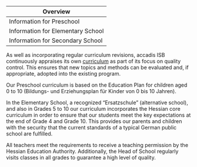 | Overview |
| --- |
| Information for Preschool | yes |
| Information for Elementary School | yes |
| Information for Secondary School | yes |

As well as incorporating regular curriculum revisions, accadis ISB continuously appraises its own [curriculum](https://en.wiki.accadis-isb.net/Curriculum "Curriculum") as part of its focus on quality control. This ensures that new topics and methods can be evaluated and, if appropriate, adopted into the existing program.

Our Preschool curriculum is based on the Education Plan for children aged 0 to 10 (Bildungs- und Erziehungsplan für Kinder von 0 bis 10 Jahren).

In the Elementary School, a recognized “Ersatzschule” (alternative school), and also in Grades 5 to 10 our curriculum incorporates the Hessian core curriculum in order to ensure that our students meet the key expectations at the end of Grade 4 and Grade 10. This provides our parents and children with the security that the current standards of a typical German public school are fulfilled.

All teachers meet the requirements to receive a teaching permission by the Hessian Education Authority. Additionally, the Head of School regularly visits classes in all grades to guarantee a high level of quality.
